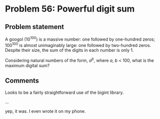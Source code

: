 # Problem 56: Powerful digit sum

## Problem statement

A googol (10<sup>100</sup>) is a massive number: one followed by
one-hundred zeros; 100<sup>100</sup> is almost unimaginably large:
one followed by two-hundred zeros. Despite their size, the sum of the
digits in each number is only 1.

Considering natural numbers of the form, *a*<sup>*b*</sup>, where *a*,
*b* < 100, what is the maximum digital sum?

## Comments

Looks to be a fairly straightforward use of the bigint library.

...

yep, it was. I even wrote it on my phone.
